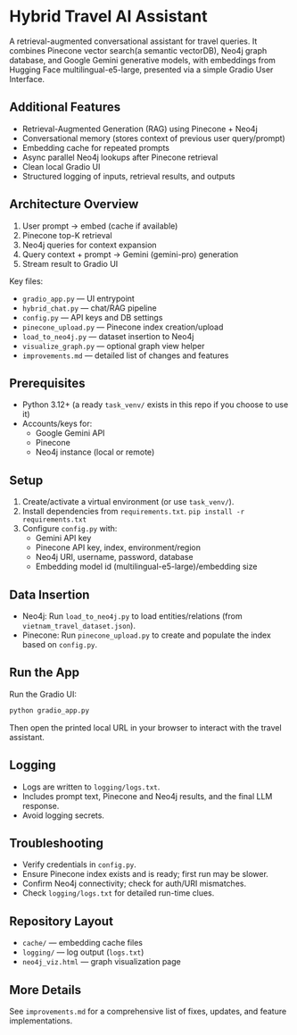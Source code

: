 # Hybrid Travel AI Assistant

A retrieval-augmented conversational assistant for travel queries. It combines Pinecone vector search(a semantic vectorDB), Neo4j graph database, and Google Gemini generative models, with embeddings from Hugging Face multilingual-e5-large, presented via a simple Gradio User Interface.

## Additional Features
- Retrieval-Augmented Generation (RAG) using Pinecone + Neo4j
- Conversational memory (stores context of previous user query/prompt)
- Embedding cache for repeated prompts
- Async parallel Neo4j lookups after Pinecone retrieval
- Clean local Gradio UI
- Structured logging of inputs, retrieval results, and outputs

## Architecture Overview
1) User prompt → embed (cache if available)
2) Pinecone top-K retrieval
3) Neo4j queries for context expansion
4) Query context + prompt → Gemini (gemini-pro) generation
5) Stream result to Gradio UI

Key files:
- `gradio_app.py` — UI entrypoint
- `hybrid_chat.py` — chat/RAG pipeline
- `config.py` — API keys and DB settings
- `pinecone_upload.py` — Pinecone index creation/upload
- `load_to_neo4j.py` — dataset insertion to Neo4j
- `visualize_graph.py` — optional graph view helper
- `improvements.md` — detailed list of changes and features

## Prerequisites
- Python 3.12+ (a ready `task_venv/` exists in this repo if you choose to use it)
- Accounts/keys for:
  - Google Gemini API
  - Pinecone
  - Neo4j instance (local or remote)

## Setup
1) Create/activate a virtual environment (or use `task_venv/`).
2) Install dependencies from `requirements.txt`.
    ```pip install -r requirements.txt```
3) Configure `config.py` with:
   - Gemini API key
   - Pinecone API key, index, environment/region
   - Neo4j URI, username, password, database
   - Embedding model id (multilingual-e5-large)/embedding size

## Data Insertion
- Neo4j: Run `load_to_neo4j.py` to load entities/relations (from `vietnam_travel_dataset.json`). 
- Pinecone: Run `pinecone_upload.py` to create and populate the index based on `config.py`.

## Run the App
Run the Gradio UI:

```bash
python gradio_app.py
```

Then open the printed local URL in your browser to interact with the travel assistant.

## Logging
- Logs are written to `logging/logs.txt`.
- Includes prompt text, Pinecone and Neo4j results, and the final LLM response.
- Avoid logging secrets.

## Troubleshooting
- Verify credentials in `config.py`.
- Ensure Pinecone index exists and is ready; first run may be slower.
- Confirm Neo4j connectivity; check for auth/URI mismatches.
- Check `logging/logs.txt` for detailed run-time clues.

## Repository Layout
- `cache/` — embedding cache files
- `logging/` — log output (`logs.txt`)
- `neo4j_viz.html` — graph visualization page

## More Details
See `improvements.md` for a comprehensive list of fixes, updates, and feature implementations.
